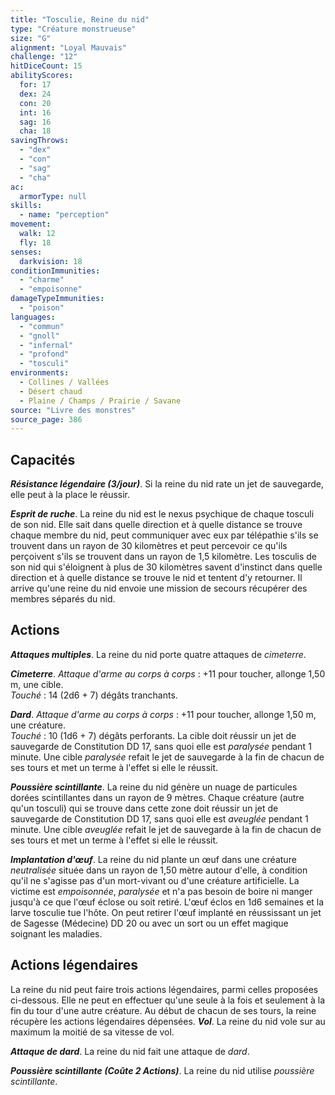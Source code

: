 ```yaml
---
title: "Tosculie, Reine du nid"
type: "Créature monstrueuse"
size: "G"
alignment: "Loyal Mauvais"
challenge: "12"
hitDiceCount: 15
abilityScores:
  for: 17
  dex: 24
  con: 20
  int: 16
  sag: 16
  cha: 18
savingThrows: 
  - "dex"
  - "con"
  - "sag"
  - "cha"
ac: 
  armorType: null
skills: 
  - name: "perception"
movement: 
  walk: 12
  fly: 18
senses: 
  darkvision: 18
conditionImmunities: 
  - "charme"
  - "empoisonne"
damageTypeImmunities: 
  - "poison"
languages: 
  - "commun"
  - "gnoll"
  - "infernal"
  - "profond"
  - "tosculi"
environments:
  - Collines / Vallées
  - Désert chaud
  - Plaine / Champs / Prairie / Savane
source: "Livre des monstres"
source_page: 386
---
```

## Capacités
_**Résistance légendaire (3/jour)**_. Si la reine du nid rate un jet de sauvegarde, elle peut à la place le réussir.

_**Esprit de ruche**_. La reine du nid est le nexus psychique de chaque tosculi de son nid. Elle sait dans quelle direction et à quelle distance se trouve chaque membre du nid, peut communiquer avec eux par télépathie s'ils se trouvent dans un rayon de 30 kilomètres et peut percevoir ce qu'ils perçoivent s'ils se trouvent dans un rayon de 1,5 kilomètre. Les tosculis de son nid qui s'éloignent à plus de 30 kilomètres savent d'instinct dans quelle direction et à quelle distance se trouve le nid et tentent d'y retourner. Il arrive qu'une reine du nid envoie une mission de secours récupérer des membres séparés du nid.

## Actions
_**Attaques multiples**_. La reine du nid porte quatre attaques de _cimeterre_.

_**Cimeterre**_. _Attaque d'arme au corps à corps_ : +11 pour toucher, allonge 1,50 m, une cible.  
_Touché_ : 14 (2d6 + 7) dégâts tranchants.

_**Dard**_. _Attaque d'arme au corps à corps_ : +11 pour toucher, allonge 1,50 m, une créature.  
_Touché_ : 10 (1d6 + 7) dégâts perforants. La cible doit réussir un jet de sauvegarde de Constitution DD 17, sans quoi elle est _paralysée_ pendant 1 minute. Une cible _paralysée_ refait le jet de sauvegarde à la fin de chacun de ses tours et met un terme à l'effet si elle le réussit.

_**Poussière scintillante**_. La reine du nid génère un nuage de particules dorées scintillantes dans un rayon de 9 mètres. Chaque créature (autre qu'un tosculi) qui se trouve dans cette zone doit réussir un jet de sauvegarde de Constitution DD 17, sans quoi elle est _aveuglée_ pendant 1 minute. Une cible _aveuglée_ refait le jet de sauvegarde à la fin de chacun de ses tours et met un terme à l'effet si elle le réussit.

_**Implantation d'œuf**_. La reine du nid plante un œuf dans une créature _neutralisée_ située dans un rayon de 1,50 mètre autour d'elle, à condition qu'il ne s'agisse pas d'un mort-vivant ou d'une créature artificielle. La victime est _empoisonnée_, _paralysée_ et n'a pas besoin de boire ni manger jusqu'à ce que l'œuf éclose ou soit retiré. L'œuf éclos en 1d6 semaines et la larve tosculie tue l'hôte. On peut retirer l'œuf implanté en réussissant un jet de Sagesse (Médecine) DD 20 ou avec un sort ou un effet magique soignant les maladies.

## Actions légendaires
La reine du nid peut faire trois actions légendaires, parmi celles proposées ci-dessous. Elle ne peut en effectuer qu'une seule à la fois et seulement à la fin du tour d'une autre créature. Au début de chacun de ses tours, la reine récupère les actions légendaires dépensées.
_**Vol**_. La reine du nid vole sur au maximum la moitié de sa vitesse de vol.

_**Attaque de dard**_. La reine du nid fait une attaque de _dard_.

_**Poussière scintillante (Coûte 2 Actions)**_. La reine du nid utilise _poussière scintillante_.
